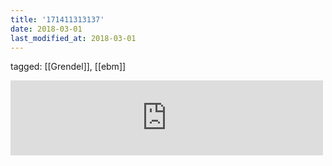 ```yaml
---
title: '171411313137'
date: 2018-03-01
last_modified_at: 2018-03-01
---
```

tagged: [[Grendel]], [[ebm]]
<iframe allowtransparency="true" class="bandcamp_audio_player" frameborder="0" height="120" src="https://bandcamp.com/EmbeddedPlayer/size=medium/bgcol=ffffff/linkcol=0687f5/notracklist=true/transparent=true/track=1112432166/" width="500"></iframe>